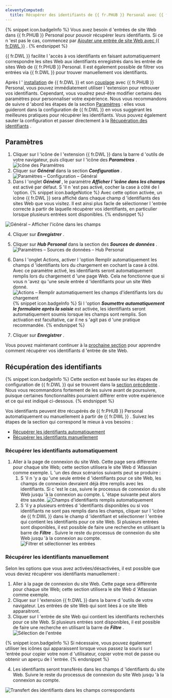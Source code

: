 ```yaml
---
eleventyComputed:
  title: Récupérer des identifiants de {{ fr.PHUB }} Personal avec {{ fr.DWL }}
---
```

{% snippet icon.badgeInfo %} 
Vous avez besoin d 'entrées de site Web dans {{ fr.PHUB }} Personal pour pouvoir récupérer leurs identifiants. Si ce n 'est pas le cas, commencez par [Ajouter une entrée de site Web avec {{ fr.DWL }}](/fr/hub/dwl/using-devolutions-web-login/using-dwl-with-hub-personal/add-entry-hub-personal-dwl/) . 
{% endsnippet %}
 
{{ fr.DWL }} facilite l 'accès à vos identifiants en faisant automatiquement correspondre les sites Web aux identifiants enregistrés dans les entrée de sites Web de {{ fr.PHUB }} Personal. Il est également possible de filtrer vos entrées via {{ fr.DWL }} pour trouver manuellement vos identifiants.  

Après l ' [installation](/fr/hub/dwl/installation/) de {{ fr.DWL }} et son [couplage](/fr/hub/dwl/first-login-devolutions-web-login/hub-personal/) avec {{ fr.PHUB }} Personal, vous pouvez immédiatement utiliser l 'extension pour retrouver vos identifiants. Cependant, vous voudrez peut-être modifier certains des paramètres pour personnaliser votre expérience. Nous vous recommandons de suivre d 'abord les étapes de la section [Paramètres](#paramètres) : elles vous guideront dans la configuration de {{ fr.DWL }} en vous suggérant les meilleures pratiques pour récupérer les identifiants. Vous pouvez également sauter la configuration et passer directement à la [Récupération des identifiants](#récupération-des-identifiants) . 

## Paramètres 

1. Cliquer sur l 'icône de l 'extension {{ fr.DWL }} dans la barre d 'outils de votre navigateur, puis cliquer sur l 'icône des ***Paramètres*** .  
![Icône des Paramètres](/img/fr/hub/Hub2126.png) 
1. Cliquer sur ***Général*** dans la section ***Configuration*** .  
![Paramètres – Configuration – Général](/img/fr/hub/Hub2118.png) 
1. Dans l 'onglet ***Général*** , le paramètre ***Afficher l 'icône dans les champs*** est activé par défaut. S 'il n 'est pas activé, cocher la case à côté de l 'option. 
{% snippet icon.badgeNotice %} 
Avec cette option activée, un icône {{ fr.DWL }} sera affiché dans chaque champ d 'identifiants des sites Web que vous visitez. Il est ainsi plus facle de sélectionner l 'entrée correcte à partir de laquelle récupérer vos identifiants, en particulier lorsque plusieurs entrées sont disponibles. 
{% endsnippet %}
 
![Général – Afficher l'icône dans les champs](/img/fr/hub/Hub2119.png) 

4. Cliquer sur ***Enregistrer*** . 
1. Cliquer sur ***Hub Personal*** dans la section des ***Sources de données*** .  
![Paramètres – Sources de données – Hub Personal](/img/fr/hub/Hub2127.png) 
1. Dans l 'onglet Actions, activer l 'option Remplir automatiquement les champs d 'identifiants lors du chargement en cochant la case à côté. Avec ce paramètre activé, les identifiants seront automatiquement remplis lors du chargement d 'une page Web. Cela ne fonctionne que si vous n 'avez qu 'une seule entrée d 'identifiants pour un site Web donné.  
![Actions – Remplir automatiquement les champs d'identifiants lors du chargement](/img/fr/hub/Hub2128.png) 
{% snippet icon.badgeInfo %} 
Si l 'option ***Soumettre automatiquement le formulaire après la saisie*** est activée, les identifiants seront automatiquement soumis lorsque les champs sont remplis. Son activation est facultative, car il ne s 'agit pas d 'une pratique recommandée. 
{% endsnippet %}
 
7. Cliquer sur ***Enregistrer*** .  

Vous pouvez maintenant continuer à la [prochaine section](#récupération-des-identifiants) pour apprendre comment récupérer vos identifiants d 'entrée de site Web. 

## Récupération des identifiants 

{% snippet icon.badgeInfo %} 
Cette section est basée sur les étapes de configuration de {{ fr.DWL }} qui se trouvent dans la [section précédente](#paramètres) . Nous vous recommandons fortement de les suivre avant de poursuivre, puisque certaines fonctionnalités pourraient différer entre votre expérience et ce qui est indiqué ci-dessous. 
{% endsnippet %}
 
Vos identifiants peuvent être récupérés de {{ fr.PHUB }} Personal automatiquement ou manuellement à partir de {{ fr.DWL }} . Suivez les étapes de la section qui correspond le mieux à vos besoins :  

* [Récupérer les identifiants automatiquement](#récupérer-les-identifiants-automatiquement)  
* [Récupérer les identifiants manuellement](#récupérer-les-identifiants-manuellement)  

### Récupérer les identifiants automatiquement 

1. Aller à la page de connexion du site Web. Cette page sera différente pour chaque site Web; cette section utilisera le site Web d 'Atlassian comme exemple. L 'un des deux scénarios suivants peut se produire : 
    1. S 'il n 'y a qu 'une seule entrée d 'identifiants pour ce site Web, les champs de connexion devraient déjà être remplis avec les identifiants. Si c 'est le cas, suivre le processus de connexion du site Web jusqu 'à la connexion au compte. L 'étape suivante peut alors être sautée. 
    ![Champs d'identifiants remplis automatiquement](/img/fr/hub/Hub2122.png) 
    1. S 'il y a plusieurs entrées d 'identifiants disponibles ou si vos identifiants ne sont pas remplis dans les champs, cliquer sur l 'icône de {{ fr.DWL }} dans le champ d 'identifiant et sélectionner l 'entrée qui contient les identifiants pour ce site Web. Si plusieurs entrées sont disponibles, il est possible de faire une recherche en utilisant la barre de ***Filtre*** . Suivre le reste du processus de connexion du site Web jusqu 'à la connexion au compte. 
    ![Filtrer et sélectionner les entrées](/img/fr/hub/Hub2129.png) 

### Récupérer les identifiants manuellement 

Selon les options que vous avez activées/désactivées, il est possible que vous deviez récupérer vos identifiants manuellement :  

1. Aller à la page de connexion du site Web. Cette page sera différente pour chaque site Web; cette section utilisera le site Web d 'Atlassian comme exemple. 
1. Cliquer sur l 'extension {{ fr.DWL }} dans la barre d 'outils de votre navigateur. Les entrées de site Web qui sont liées à ce site Web apparaitront. 
1. Cliquer sur l 'entrée de site Web qui contient les identifiants recherchés pour ce site Web. Si plusieurs entrées sont disponibles, il est possible de faire une recherche en utilisant la barre de ***Filtre*** .  
![Sélection de l'entrée](/img/fr/hub/Hub2130.png)  

{% snippet icon.badgeInfo %} 
Si nécessaire, vous pouvez également utiliser les icônes qui apparaissent lorsque vous passez la souris sur l 'entrée pour copier votre nom d 'utilisateur, copier votre mot de passe ou obtenir un aperçu de l 'entrée. 
{% endsnippet %}
 
4. Les identifiants seront transférés dans les champs d 'identifiants du site Web. Suivre le reste du processus de connexion du site Web jusqu 'à la connexion au compte. 

![Transfert des identifiants dans les champs correspondants](/img/fr/hub/Hub2124.png) 